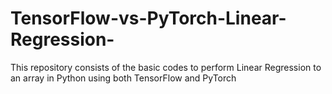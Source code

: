 # TensorFlow-vs-PyTorch-Linear-Regression-
This repository consists of the basic codes to perform Linear Regression to an array in Python using both TensorFlow and PyTorch
